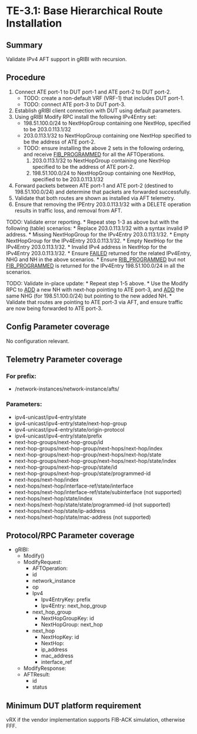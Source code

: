 # TE-3.1: Base Hierarchical Route Installation

## Summary

Validate IPv4 AFT support in gRIBI with recursion.

## Procedure

1.  Connect ATE port-1 to DUT port-1 and ATE port-2 to DUT port-2.
    *   TODO: create a non-default VRF (VRF-1) that includes DUT port-1.
    *   TODO: connect ATE port-3 to DUT port-3.
2.  Establish gRIBI client connection with DUT using default parameters.
3.  Using gRIBI Modify RPC install the following IPv4Entry set:
    *   198.51.100.0/24 to NextHopGroup containing one NextHop, specified to be
        203.0.113.1/32
    *   203.0.113.1/32 to NextHopGroup containing one NextHop specified to be
        the address of ATE port-2.
    *   TODO: ensure installing the above 2 sets in the following ordering, and
        receive [FIB_PROGRAMMED] for all the AFTOperations.
        1.  203.0.113.1/32 to NextHopGroup containing one NextHop specified to
            be the address of ATE port-2.
        2.  198.51.100.0/24 to NextHopGroup containing one NextHop, specified to
            be 203.0.113.1/32
4.  Forward packets between ATE port-1 and ATE port-2 (destined to
    198.51.100.0/24) and determine that packets are forwarded successfully.
5.  Validate that both routes are shown as installed via AFT telemetry.
6.  Ensure that removing the IPEntry 203.0.113.1/32 with a DELETE operation
    results in traffic loss, and removal from AFT.

TODO: Validate error reporting. * Repeat step 1-3 as above but with the
following (table) scenarios: * Replace 203.0.113.1/32 with a syntax invalid IP
address. * Missing NextHopGroup for the IPv4Entry 203.0.113.1/32. * Empty
NextHopGroup for the IPv4Entry 203.0.113.1/32. * Empty NextHop for the IPv4Entry
203.0.113.1/32. * Invalid IPv4 address in NextHop for the IPv4Entry
203.0.113.1/32. * Ensure [FAILED] returned for the related IPv4Entry, NHG and NH
in the above scenarios. * Ensure [RIB_PROGRAMMED] but not [FIB_PROGRAMMED] is
returned for the IPv4Entry 198.51.100.0/24 in all the scenarios.

TODO: Validate in-place update: * Repeat step 1-5 above. * Use the Modify RPC to
[ADD] a new NH with next-hop pointing to ATE port-3, and [ADD] the same NHG (for
198.51.100.0/24) but pointing to the new added NH. * Validate that routes are
pointing to ATE port-3 via AFT, and ensure traffic are now being forwarded to
ATE port-3.

[ADD]: https://github.com/openconfig/gribi/blob/08d53dffce45e942c6e7f07521c58b557984e4b7/v1/proto/service/gribi.proto#L171
[FAILED]: https://github.com/openconfig/gribi/blob/08d53dffce45e942c6e7f07521c58b557984e4b7/v1/proto/service/gribi.proto#L265
[RIB_PROGRAMMED]: https://github.com/openconfig/gribi/blob/08d53dffce45e942c6e7f07521c58b557984e4b7/v1/proto/service/gribi.proto#L269
[FIB_PROGRAMMED]: https://github.com/openconfig/gribi/blob/08d53dffce45e942c6e7f07521c58b557984e4b7/v1/proto/service/gribi.proto#L285

## Config Parameter coverage

No configuration relevant.

## Telemetry Parameter coverage

### For prefix:

*   /network-instances/network-instance/afts/

### Parameters:

*   ipv4-unicast/ipv4-entry/state
*   ipv4-unicast/ipv4-entry/state/next-hop-group
*   ipv4-unicast/ipv4-entry/state/origin-protocol
*   ipv4-unicast/ipv4-entry/state/prefix
*   next-hop-groups/next-hop-group/id
*   next-hop-groups/next-hop-group/next-hops/next-hop/index
*   next-hop-groups/next-hop-group/next-hops/next-hop/state
*   next-hop-groups/next-hop-group/next-hops/next-hop/state/index
*   next-hop-groups/next-hop-group/state/id
*   next-hop-groups/next-hop-group/state/programmed-id
*   next-hops/next-hop/index
*   next-hops/next-hop/interface-ref/state/interface
*   next-hops/next-hop/interface-ref/state/subinterface (not supported)
*   next-hops/next-hop/state/index
*   next-hops/next-hop/state/state/programmed-id (not supported)
*   next-hops/next-hop/state/ip-address
*   next-hops/next-hop/state/mac-address (not supported)

## Protocol/RPC Parameter coverage

*   gRIBI:
    *   Modify()
    *   ModifyRequest:
        *   AFTOperation:
        *   id
        *   network_instance
        *   op
        *   Ipv4
            *   Ipv4EntryKey: prefix
            *   Ipv4Entry: next_hop_group
        *   next_hop_group
            *   NextHopGroupKey: id
            *   NextHopGroup: next_hop
        *   next_hop
            *   NextHopKey: id
            *   NextHop:
            *   ip_address
            *   mac_address
            *   interface_ref
    *   ModifyResponse:
    *   AFTResult:
        *   id
        *   status

## Minimum DUT platform requirement

vRX if the vendor implementation supports FIB-ACK simulation, otherwise FFF.
